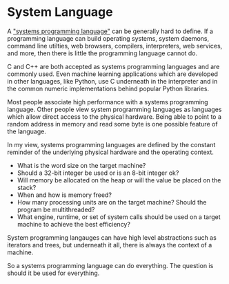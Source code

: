 # System Language

A ["systems programming language"][wiki_systems_language] can be generally hard to
define. If a programming language can build operating systems, system
daemons, command line utilties, web browsers, compilers, interpreters, web
services, and more, then there is little the programming language cannot do.

C and C++ are both accepted as systems programming languages and are commonly
used. Even machine learning applications which are developed in other languages,
like Python, use C underneath in the interpreter and in the common numeric
implementations behind popular Python libraries.

Most people associate high performance with a systems programming language.
Other people view system programming languages as languages which allow direct
access to the physical hardware. Being able to point to a random address in
memory and read some byte is one possible feature of the language.

In my view, systems programming languages are defined by the constant reminder
of the underlying physical hardware and the operating context.

- What is the word size on the target machine?
- Should a 32-bit integer be used or is an 8-bit integer ok?
- Will memory be allocated on the heap or will the value be placed on the stack?
- When and how is memory freed?
- How many processing units are on the target machine? Should the program be
  multithreaded?
- What engine, runtime, or set of system calls should be used on a target
  machine to achieve the best efficiency?

System programming langauges can have high level abstractions such as iterators
and trees, but underneath it all, there is always the context of a machine.

So a systems programming language can do everything. The question is should it
be used for everything.

[wiki_systems_language]: https://en.wikipedia.org/wiki/System_programming_language 
